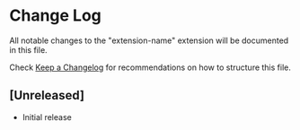 # Change Log

All notable changes to the "extension-name" extension will be documented in this file.

Check [Keep a Changelog](http://keepachangelog.com/) for recommendations on how to structure this file.

## [Unreleased]

- Initial release